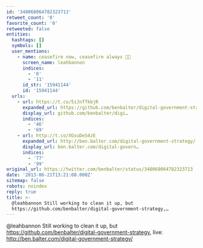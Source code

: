 ```yaml
---
id: '348068064782323713'
retweet_count: '0'
favorite_count: '0'
retweeted: false
entities:
  hashtags: []
  symbols: []
  user_mentions:
    - name: ceasefire now, ceasefire always 🍞🌹
      screen_name: leahbannon
      indices:
        - '0'
        - '11'
      id_str: '15941144'
      id: '15941144'
  urls:
    - url: https://t.co/5iJnTfkbjR
      expanded_url: https://github.com/benbalter/digital-government-strategy
      display_url: github.com/benbalter/digi…
      indices:
        - '46'
        - '69'
    - url: http://t.co/XGsuDeS4zE
      expanded_url: http://ben.balter.com/digital-government-strategy/
      display_url: ben.balter.com/digital-govern…
      indices:
        - '77'
        - '99'
original_url: https://twitter.com/benbalter/status/348068064782323713
date: '2013-06-21T13:21:08.000Z'
sitemap: false
robots: noindex
reply: true
title: >-
  @leahbannon Still working to clean it up, but
  https://github.com/benbalter/digital-government-strategy,…
---
```


@leahbannon Still working to clean it up, but https://github.com/benbalter/digital-government-strategy, live: http://ben.balter.com/digital-government-strategy/